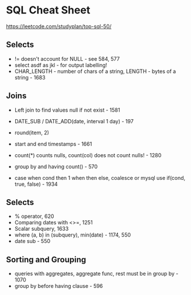 
# SQL Cheat Sheet

https://leetcode.com/studyplan/top-sql-50/

## Selects
- != doesn't account for NULL - see 584, 577
- select asdf as jkl - for output labelling!
- CHAR_LENGTH - number of chars of a string, LENGTH - bytes of a string - 1683

## Joins
- Left join to find values null if not exist - 1581
- DATE_SUB / DATE_ADD(date, interval 1 day) - 197
- round(item, 2)
- start and end timestamps - 1661

- count(*) counts nulls, count(col) does not count nulls! - 1280
- group by and having count() - 570
- case when cond then 1 when then else, coalesce or mysql use if(cond, true, false) - 1934

## Selects
- % operator, 620
- Comparing dates with <>=, 1251
- Scalar subquery, 1633
- where (a, b) in (subquery), min(date) - 1174, 550
- date sub - 550

## Sorting and Grouping
- queries with aggregates, aggregate func, rest must be in group by - 1070
- group by before having clause - 596